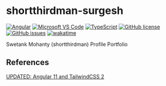 # shortthirdman-surgesh

[![Angular](https://badges.aleen42.com/src/angular.svg)](https://angular.io/)
[![Microsoft VS Code](https://badges.aleen42.com/src/visual_studio_code.svg)](https://code.visualstudio.com/)
[![TypeScript](https://badges.aleen42.com/src/typescript.svg)](https://www.typescriptlang.org/)
[![GitHub license](https://img.shields.io/github/license/shortthirdman/shortthirdman-surgesh)](https://github.com/shortthirdman/shortthirdman-surgesh/blob/main/LICENSE)
[![GitHub issues](https://img.shields.io/github/issues/shortthirdman/shortthirdman-surgesh)](https://github.com/shortthirdman/shortthirdman-surgesh/issues)
[![wakatime](https://wakatime.com/badge/github/shortthirdman/shortthirdman-surgesh.svg)](https://wakatime.com/badge/github/shortthirdman/shortthirdman-surgesh)

Swetank Mohanty (shortthirdman) Profile Portfolio

## References

[UPDATED: Angular 11 and TailwindCSS 2](https://jacobneterer.medium.com/angular-and-tailwindcss-2388fb6e0bab)
